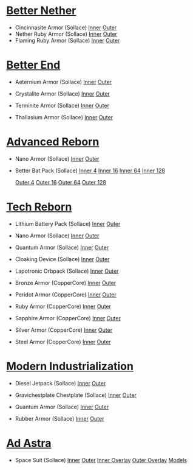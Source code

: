 

# [Better Nether](https://github.com/quiqueck/BetterNether/blob/1.20/src/main/resources/assets/minecraft/textures/models/armor)

 - Cincinnasite Armor (Sollace)
    [Inner](assets/minelittlepony/textures/models/armor/cincinnasite_layer_inner_pony.png)
    [Outer](assets/minelittlepony/textures/models/armor/cincinnasite_layer_outer_pony.png)
 - Nether Ruby Armor (Sollace)
    [Inner](assets/minelittlepony/textures/models/armor/nether_ruby_layer_inner_pony.png)
    [Outer](assets/minelittlepony/textures/models/armor/nether_ruby_layer_outer_pony.png)
 - Flaming Ruby Armor (Sollace)
    [Inner](assets/minelittlepony/textures/models/armor/flaming_ruby_layer_inner_pony.png)
    [Outer](assets/minelittlepony/textures/models/armor/flaming_ruby_layer_outer_pony.png)

# [Better End](https://github.com/quiqueck/BetterEnd/tree/1.20/src/main/resources/assets/minecraft/textures/models/armor)

 - Aeternium Armor (Sollace)
    [Inner](assets/minelittlepony/textures/models/armor/aeternium_layer_inner_pony.png)
    [Outer](assets/minelittlepony/textures/models/armor/aeternium_layer_outer_pony.png)

 - Crystalite Armor (Sollace)
    [Inner](assets/minelittlepony/textures/models/armor/crystalite_layer_inner_pony.png)
    [Outer](assets/minelittlepony/textures/models/armor/crystalite_layer_outer_pony.png)

 - Terminite Armor (Sollace)
    [Inner](assets/minelittlepony/textures/models/armor/terminite_layer_inner_pony.png)
    [Outer](assets/minelittlepony/textures/models/armor/terminite_layer_outer_pony.png)

 - Thallasium Armor (Sollace)
    [Inner](assets/minelittlepony/textures/models/armor/thallasium_layer_inner_pony.png)
    [Outer](assets/minelittlepony/textures/models/armor/thallasium_layer_outer_pony.png)

# [Advanced Reborn](https://github.com/Pitan76/AdvancedReborn/tree/1.19/src/main/resources/assets/minecraft/textures/models/armor)

 - Nano Armor (Sollace)
    [Inner](assets/minelittlepony/textures/models/armor/nano_layer_inner_pony.png)
    [Outer](assets/minelittlepony/textures/models/armor/nano_layer_outer_pony.png)

 - Better Bat Pack (Sollace)
    [Inner 4](assets/minelittlepony/textures/models/armor/batpack4_layer_inner_pony.png)
    [Inner 16](assets/minelittlepony/textures/models/armor/batpack16_layer_inner_pony.png)
    [Inner 64](assets/minelittlepony/textures/models/armor/batpack64_layer_inner_pony.png)
    [Inner 128](assets/minelittlepony/textures/models/armor/batpack64_layer_inner_pony.png)

    [Outer 4](assets/minelittlepony/textures/models/armor/batpack4_layer_outer_pony.png)
    [Outer 16](assets/minelittlepony/textures/models/armor/batpack16_layer_outer_pony.png)
    [Outer 64](assets/minelittlepony/textures/models/armor/batpack64_layer_outer_pony.png)
    [Outer 128](assets/minelittlepony/textures/models/armor/batpack64_layer_outer_pony.png)

# [Tech Reborn](https://github.com/TechReborn/TechReborn/blob/1.19/src/main/resources/assets/techreborn/textures/models/armor)

 - Lithium Battery Pack (Sollace)
    [Inner](assets/techreborn/textures/models/armor/lithium_batpack_layer_inner_pony.png)
    [Outer](assets/techreborn/textures/models/armor/lithium_batpack_layer_outer_pony.png)

 - Nano Armor (Sollace)
    [Inner](assets/techreborn/textures/models/armor/nano_layer_inner_pony.png)
    [Outer](assets/techreborn/textures/models/armor/nano_layer_outer_pony.png)

 - Quantum Armor (Sollace)
    [Inner](assets/techreborn/textures/models/armor/quantum_layer_inner_pony.png)
    [Outer](assets/techreborn/textures/models/armor/quantum_layer_outer_pony.png)

 - Cloaking Device (Sollace)
    [Inner](assets/techreborn/textures/models/armor/cloaking_device_layer_inner_pony.png)
    [Outer](assets/techreborn/textures/models/armor/cloaking_device_layer_outer_pony.png)

 - Lapotronic Orbpack (Sollace)
    [Inner](assets/techreborn/textures/models/armor/lapotronic_orbpack_layer_inner_pony.png)
    [Outer](assets/techreborn/textures/models/armor/lapotronic_orbpack_layer_outer_pony.png)

 - Bronze Armor (CopperCore)
    [Inner](assets/techreborn/textures/models/armor/bronze_layer_inner_pony.png)
    [Outer](assets/techreborn/textures/models/armor/bronze_layer_outer_pony.png)

 - Peridot Armor (CopperCore)
    [Inner](assets/techreborn/textures/models/armor/peridot_layer_inner_pony.png)
    [Outer](assets/techreborn/textures/models/armor/peridot_layer_outer_pony.png)

 - Ruby Armor (CopperCore)
    [Inner](assets/techreborn/textures/models/armor/ruby_layer_inner_pony.png)
    [Outer](assets/techreborn/textures/models/armor/ruby_layer_outer_pony.png)

 - Sapphire Armor (CopperCore)
    [Inner](assets/techreborn/textures/models/armor/sapphire_layer_inner_pony.png)
    [Outer](assets/techreborn/textures/models/armor/sapphire_layer_outer_pony.png)

 - Silver Armor (CopperCore)
    [Inner](assets/techreborn/textures/models/armor/silver_layer_inner_pony.png)
    [Outer](assets/techreborn/textures/models/armor/silver_layer_outer_pony.png)

 - Steel Armor (CopperCore)
    [Inner](assets/techreborn/textures/models/armor/steel_layer_inner_pony.png)
    [Outer](assets/techreborn/textures/models/armor/steel_layer_outer_pony.png)

# [Modern Industrialization](https://github.com/AztechMC/Modern-Industrialization/tree/master/src/main/resources/assets/modern_industrialization/textures/models/armor)

 - Diesel Jetpack (Sollace)
    [Inner](assets/modern_industrialization/textures/models/armor/diesel_jetpack_layer_inner_pony.png)
    [Outer](assets/modern_industrialization/textures/models/armor/diesel_jetpack_layer_outer_pony.png)

 - Gravichestplate Chestplate (Sollace)
    [Inner](assets/modern_industrialization/textures/models/armor/gravichestplate_layer_inner_pony.png)
    [Outer](assets/modern_industrialization/textures/models/armor/gravichestplate_layer_outer_pony.png)

 - Quantum Armor (Sollace)
    [Inner](assets/modern_industrialization/textures/models/armor/quantum_layer_inner_pony.png)
    [Outer](assets/modern_industrialization/textures/models/armor/quantum_layer_outer_pony.png)

 - Rubber Armor (Sollace)
    [Inner](assets/modern_industrialization/textures/models/armor/rubber_layer_inner_pony.png)
    [Outer](assets/modern_industrialization/textures/models/armor/rubber_layer_outer_pony.png)

# [Ad Astra](https://github.com/terrarium-earth/Ad-Astra/tree/1.20.x/common/src/main/resources/assets/ad_astra/textures/entity/armour)

 - Space Suit (Sollace)
    [Inner](assets/minelittlepony/textures/models/armor/space_suit_layer_inner_pony.png)
    [Outer](assets/minelittlepony/textures/models/armor/space_suit_layer_outer_pony.png)
    [Inner Overlay](assets/minelittlepony/textures/models/armor/space_suit_layer_inner_overlay_pony.png)
    [Outer Overlay](assets/minelittlepony/textures/models/armor/space_suit_layer_outer_overlay_pony.png)
    [Models](assets/ad_astra/models/entity/models/armor/)
